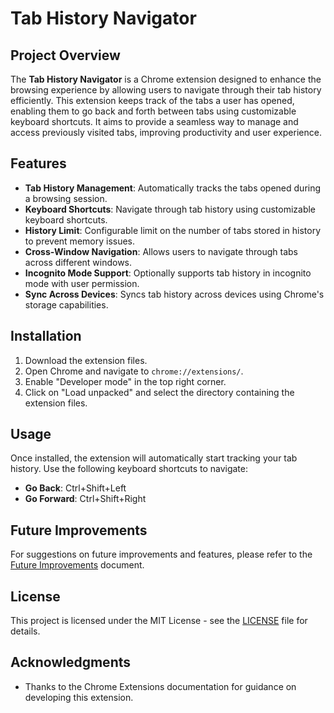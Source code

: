 # Tab History Navigator

## Project Overview

The **Tab History Navigator** is a Chrome extension designed to enhance the browsing experience by allowing users to navigate through their tab history efficiently. This extension keeps track of the tabs a user has opened, enabling them to go back and forth between tabs using customizable keyboard shortcuts. It aims to provide a seamless way to manage and access previously visited tabs, improving productivity and user experience.

## Features

- **Tab History Management**: Automatically tracks the tabs opened during a browsing session.
- **Keyboard Shortcuts**: Navigate through tab history using customizable keyboard shortcuts.
- **History Limit**: Configurable limit on the number of tabs stored in history to prevent memory issues.
- **Cross-Window Navigation**: Allows users to navigate through tabs across different windows.
- **Incognito Mode Support**: Optionally supports tab history in incognito mode with user permission.
- **Sync Across Devices**: Syncs tab history across devices using Chrome's storage capabilities.

## Installation

1. Download the extension files.
2. Open Chrome and navigate to `chrome://extensions/`.
3. Enable "Developer mode" in the top right corner.
4. Click on "Load unpacked" and select the directory containing the extension files.

## Usage

Once installed, the extension will automatically start tracking your tab history. Use the following keyboard shortcuts to navigate:

- **Go Back**: Ctrl+Shift+Left
- **Go Forward**: Ctrl+Shift+Right

## Future Improvements

For suggestions on future improvements and features, please refer to the [Future Improvements](future_improvements.md) document.

## License

This project is licensed under the MIT License - see the [LICENSE](LICENSE) file for details.

## Acknowledgments

- Thanks to the Chrome Extensions documentation for guidance on developing this extension. 